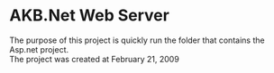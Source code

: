 # AKB.Net Web Server
The purpose of this project is quickly run the folder that contains the Asp.net project. <br>
The project was created at February 21, 2009

